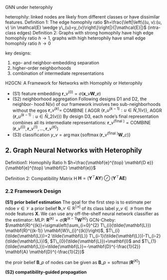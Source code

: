 GNN under heterophily 

heterophily: linked nodes are likely from different classes or have dissimilar features.
Definition 1: The edge homophily ratio $h=\frac{\left|\left\{(u, v):(u, v) \in \mathcal{E} \wedge y\_{u}=y_{v}\right\}\right|}{|\mathcal{E}|}$ (intra-class edges)
Definition 2: Graphs with strong homophily have high edge homophily ratio $h \rightarrow 1$, graphs with high heterophily have small edge homophily ratio $h \rightarrow 0$

key designs:
1. ego- and neighbor-embedding separation
2. higher-order neighborhoods
3. combination of intermediate representations

H2GCN: A Framework for Networks with Homophily or Heterophily
- (S1) feature embedding
$\mathbf{r}\_{v}^{(0)}=\sigma\left(\mathbf{x}\_{v} \mathbf{W}\_{e}\right)$
- (S2) neighborhood aggregation
Following designs D1 and D2, the neighbor- hood N(v) of our framework involves two sub-neighborhoods without the egos
$\mathbf{r}\_{v}^{(k)}=$ COMBINE $\left(\right.$ AGGR $\left\{\mathbf{r}\_{u}^{(k-1)}: u \in \bar{N}\_{1}(v)\right\}$, AGGR $\left.\left\{\mathbf{r}\_{u}^{(k-1)}: u \in \bar{N}\_{2}(v)\right\}\right)$
By design D3, each node’s final representation combines all its intermediate representations:
$\mathbf{r}\_{v}^{(\text {final })}=\operatorname{COMBINE}\left(\mathbf{r}\_{v}^{(0)}, \mathbf{r}\_{v}^{(1)}, \ldots, \mathbf{r}\_{v}^{(K)}\right)$
- (S3) classification
$y\_{v}=\arg \max \left\{\operatorname{softmax}\left(\mathbf{r}\_{v}^{(\text {final })} \mathbf{W}\_{c}\right)\right\}$

## 2. Graph Neural Networks with Heterophily

Definition1: Homophily Ratio h
$h=\frac{\mathbf{e}^{\top} \mathbf{D e}}{\mathbf{e}^{\top} \mathbf{C} \mathbf{e}}$

Definition 2: Compatibility Matrix H
$\mathbf{H}=\left(\mathbf{Y}^{\top} \mathbf{A} \mathbf{Y}\right) \oslash\left(\mathbf{Y}^{\top} \mathbf{A} \mathbf{E}\right)$

### 2.2 Framework Design
**(S1) prior belief estimation**
The goal for the first step is to estimate per ndoe $v \in \mathcal{V}$ a prior belief $\mathbf{b}\_{v} \in \mathbb{R}^{|\mathcal{Y}|}$ of its class label $y\_{v} \in \mathcal{Y}$ from the node features $\mathbf{X}$. We can use any off-the-shelf neural network classifier as the estimator:
MLP: $\mathbf{R}^{(k)}=\sigma\left(\mathbf{R}^{(k-1)} \mathbf{W}^{(k)}\right)$
GCN-Cheby: $\mathbf{R}^{(k)}=\sigma\left(\sum_{i=0}^{2} T\_{i}(\tilde{\mathbf{L}}) \mathbf{R}^{(k-1)} \mathbf{W}\_{i}^{(k)}\right)$, $T\_{i}(\tilde{\mathbf{L}})=2 \tilde{\mathbf{L}} T\_{i-1}(\tilde{\mathbf{L}})-T\_{i-2}(\tilde{\mathbf{L}})$, $T\_{0}(\tilde{\mathbf{L}})=\mathbf{I}$ and $T\_{1}(\tilde{\mathbf{L}})=\tilde{\mathbf{L}}=-\mathbf{D}^{-\frac{1}{2}} \mathbf{A} \mathbf{D}^{-\frac{1}{2}}$

the proir belief $\mathbf{B}\_{p}$ of nodes can be given as $\mathbf{B}\_{p}=\operatorname{softmax}\left(\mathbf{R}^{(K)}\right)$ 

**(S2) compatibility-guided propagation**
